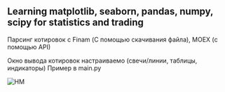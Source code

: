 ## Learning matplotlib, seaborn, pandas, numpy, scipy for statistics and trading

Парсинг котировок с Finam (С помощью скачивания файла), MOEX (с помощью API)

Окно вывода котировок настраиваемо (свечи/линии, таблицы, индикаторы)
Пример в main.py

![HM](https://github.com/TorchPochmak/Stats/assets/54939235/7c30fb0d-47c9-4832-8f0d-fb501427025a)
